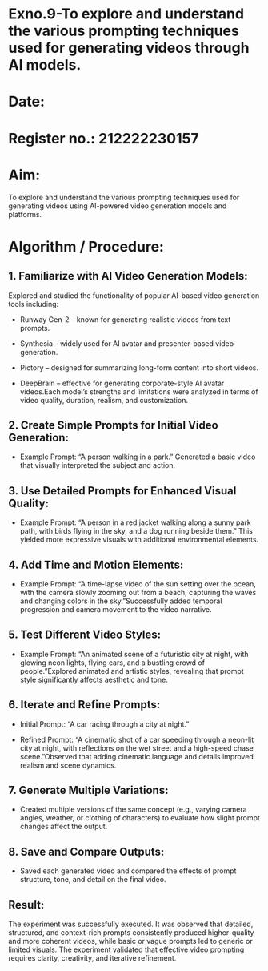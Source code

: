 # Exno.9-To explore and understand the various prompting techniques used for generating videos through AI models. 

# Date: 
# Register no.: 212222230157
# Aim: 
To explore and understand the various prompting techniques used for generating videos using AI-powered video generation models and platforms.

# Algorithm / Procedure:
## 1. Familiarize with AI Video Generation Models:
Explored and studied the functionality of popular AI-based video generation tools including:

 * Runway Gen-2 – known for generating realistic videos from text prompts.

 * Synthesia – widely used for AI avatar and presenter-based video generation.

 * Pictory – designed for summarizing long-form content into short videos.

 * DeepBrain – effective for generating corporate-style AI avatar videos.Each model’s strengths and limitations were analyzed in terms of video quality, duration, realism, and customization.

## 2. Create Simple Prompts for Initial Video Generation:

 * Example Prompt: “A person walking in a park.”
Generated a basic video that visually interpreted the subject and action.

## 3. Use Detailed Prompts for Enhanced Visual Quality:

 * Example Prompt: “A person in a red jacket walking along a sunny park path, with birds flying in the sky, and a dog running beside them.”
This yielded more expressive visuals with additional environmental elements.

## 4. Add Time and Motion Elements:

 * Example Prompt: “A time-lapse video of the sun setting over the ocean, with the camera slowly zooming out from a beach, capturing the waves and changing colors in the sky.”Successfully added temporal progression and camera movement to the video narrative.

## 5. Test Different Video Styles:

 * Example Prompt: “An animated scene of a futuristic city at night, with glowing neon lights, flying cars, and a bustling crowd of people.”Explored animated and artistic styles, revealing that prompt style significantly affects aesthetic and tone.

## 6. Iterate and Refine Prompts:

 * Initial Prompt: “A car racing through a city at night.”

 * Refined Prompt: “A cinematic shot of a car speeding through a neon-lit city at night, with reflections on the wet street and a high-speed chase scene.”Observed that adding cinematic language and details improved realism and scene dynamics.

## 7. Generate Multiple Variations:
 * Created multiple versions of the same concept (e.g., varying camera angles, weather, or clothing of characters) to evaluate how slight prompt changes affect the output.

## 8. Save and Compare Outputs:
 * Saved each generated video and compared the effects of prompt structure, tone, and detail on the final video.

## Result:
The experiment was successfully executed. It was observed that detailed, structured, and context-rich prompts consistently produced higher-quality and more coherent videos, while basic or vague prompts led to generic or limited visuals. The experiment validated that effective video prompting requires clarity, creativity, and iterative refinement.

